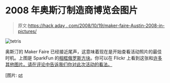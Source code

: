 # 2008 年奥斯汀制造商博览会图片

> 原文:[https://hack aday . com/2008/10/19/maker-faire-Austin-2008-in-pictures/](https://hackaday.com/2008/10/19/maker-faire-austin-2008-in-pictures/)

![](../Images/f2c933e5e4f48a8c864faaeb237a235b.png "tetris")

奥斯汀的 Maker Faire 已经接近尾声，这意味着现在是开始查看活动照片的最佳时机。上图是 SparkFun 的[相框俄罗斯方块](http://www.sparkfun.com/commerce/tutorial_info.php?tutorials_id=40)。你可以在 Flickr 上看到这张和[许多其他图片。请在评论中告诉我们你对此次活动的看法。](http://www.flickr.com/photos/tags/makerfaire)

[图片: [pt](http://www.flickr.com/photos/pmtorrone/2951799427/)